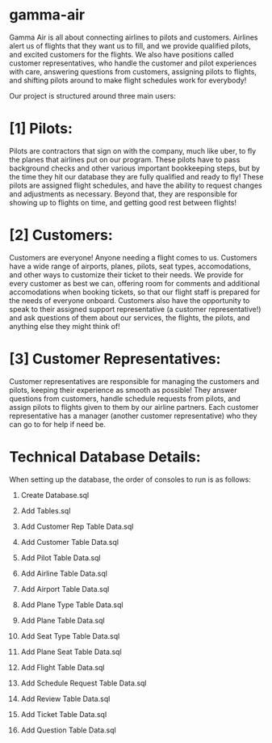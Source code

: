 # gamma-air
 
Gamma Air is all about connecting airlines to pilots and customers. Airlines alert us of flights that they want us to fill, and we provide qualified pilots, and excited customers for the flights. We also have positions called customer representatives, who handle the customer and pilot experiences with care, answering questions from customers, assigning pilots to flights, and shifting pilots around to make flight schedules work for everybody!

Our project is structured around three main users:

# [1] Pilots:

Pilots are contractors that sign on with the company, much like uber, to fly the planes that airlines put on our program. These pilots have to pass background checks and other various important bookkeeping steps, but by the time they hit our database they are fully qualified and ready to fly! These pilots are assigned flight schedules, and have the ability to request changes and adjustments as necessary. Beyond that, they are responsible for showing up to flights on time, and getting good rest between flights!

# [2] Customers:

Customers are everyone! Anyone needing a flight comes to us. Customers have a wide range of airports, planes, pilots, seat types, accomodations, and other ways to customize their ticket to their needs. We provide for every customer as best we can, offering room for comments and additional accomodations when booking tickets, so that our flight staff is prepared for the needs of everyone onboard. Customers also have the opportunity to speak to their assigned support representative (a customer representative!) and ask questions of them about our services, the flights, the pilots, and anything else they might think of!

# [3] Customer Representatives:

Customer representatives are responsible for managing the customers and pilots, keeping their experience as smooth as possible! They answer questions from customers, handle schedule requests from pilots, and assign pilots to flights given to them by our airline partners. Each customer representative has a manager (another customer representative) who they can go to for help if need be.

# Technical Database Details:

When setting up the database, the order of consoles to run is as follows:

1. Create Database.sql

2. Add Tables.sql

3. Add Customer Rep Table Data.sql

4. Add Customer Table Data.sql

5. Add Pilot Table Data.sql

6. Add Airline Table Data.sql

7. Add Airport Table Data.sql

8. Add Plane Type Table Data.sql

9. Add Plane Table Data.sql

10. Add Seat Type Table Data.sql

11. Add Plane Seat Table Data.sql

12. Add Flight Table Data.sql

13. Add Schedule Request Table Data.sql

14. Add Review Table Data.sql

15. Add Ticket Table Data.sql

16. Add Question Table Data.sql


